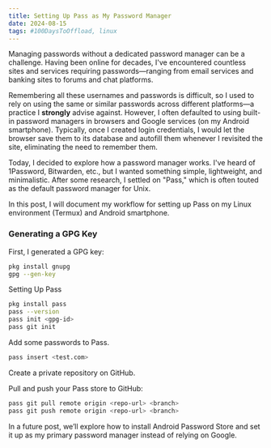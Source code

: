 ```yaml
---
title: Setting Up Pass as My Password Manager
date: 2024-08-15
tags: #100DaysToOffload, linux
---
```


Managing passwords without a dedicated password manager can be a challenge. Having been online for decades, I've encountered countless sites and services requiring passwords—ranging from email services and banking sites to forums and chat platforms.

Remembering all these usernames and passwords is difficult, so I used to rely on using the same or similar passwords across different platforms—a practice I **strongly** advise against. However, I often defaulted to using built-in password managers in browsers and Google services (on my Android smartphone). Typically, once I created login credentials, I would let the browser save them to its database and autofill them whenever I revisited the site, eliminating the need to remember them.

Today, I decided to explore how a password manager works. I've heard of 1Password, Bitwarden, etc., but I wanted something simple, lightweight, and minimalistic. After some research, I settled on "Pass," which is often touted as the default password manager for Unix.

In this post, I will document my workflow for setting up Pass on my Linux environment (Termux) and Android smartphone.

### Generating a GPG Key

First, I generated a GPG key:

```bash
pkg install gnupg
gpg --gen-key
```

Setting Up Pass

```bash
pkg install pass
pass --version
pass init <gpg-id>
pass git init
```

Add some passwords to Pass.

```bash
pass insert <test.com>
```

Create a private repository on GitHub.

Pull and push your Pass store to GitHub:

```bash
pass git pull remote origin <repo-url> <branch>
pass git push remote origin <repo-url> <branch>
```

In a future post, we’ll explore how to install Android Password Store and set it up as my primary password manager instead of relying on Google.